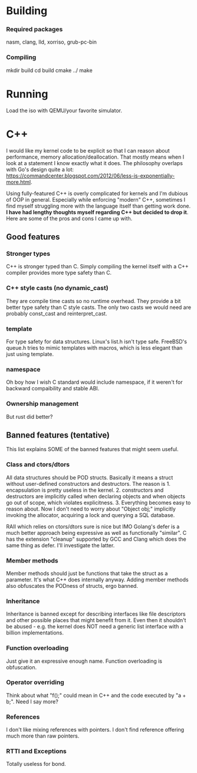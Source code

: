 # Building
### Required packages
nasm, clang, lld, xorriso, grub-pc-bin

### Compiling
mkdir build
cd build
cmake ../
make

# Running
Load the iso with QEMU/your favorite simulator.

# C++
I would like my kernel code to be explicit so that I can reason about performance, memory allocation/deallocation. That mostly means when I look at a statement I know exactly what it does. 
The philosophy overlaps with Go's design quite a lot: https://commandcenter.blogspot.com/2012/06/less-is-exponentially-more.html. 

Using fully-featured C++ is overly complicated for kernels and I'm dubious of OOP in general. Especially while enforcing "modern" C++, sometimes I find myself struggling more with the language itself than getting work done. **I have had lengthy thoughts myself regarding C++ but decided to drop it**. Here are some of the pros and cons I came up with.

## Good features

### Stronger types
C++ is stronger typed than C. Simply compiling the kernel itself with a C++ compiler provides more type safety than C.

### C++ style casts (no dynamic_cast)
They are compile time casts so no runtime overhead. They provide a bit better type safety than C style casts. The only two casts we would need are probably const_cast and reinterpret_cast.

### template
For type safety for data structures. Linux's list.h isn't type safe. FreeBSD's queue.h tries to mimic templates with macros, which is less elegant than just using template.

### namespace
Oh boy how I wish C standard would include namespace, if it weren't for backward compaibility and stable ABI.

### Ownership management
But rust did better?

## Banned features (tentative)
This list explains SOME of the banned features that might seem useful.

### Class and ctors/dtors
All data structures should be POD structs. Basically it means a struct without user-defined constructors and destructors. The reason is 1. encapsulation is pretty useless in the kernel. 2. constructors and destructors are implicitly called when declaring objects and when objects go out of scope, which violates explicitness. 3. Everything becomes easy to reason about. Now I don't need to worry about "Object obj;" implicitly invoking the  allocator, acquiring a lock and querying a SQL database.

RAII which relies on ctors/dtors sure is nice but IMO Golang's defer is a much better approach being expressive as well as functionally "similar". C has the extension "cleanup" supported by GCC and Clang which does the same thing as defer. I'll investigate the latter.

### Member methods
Member methods should just be functions that take the struct as a parameter. It's what C++ does internally anyway. Adding member methods also obfuscates the PODness of structs, ergo banned.

### Inheritance
Inheritance is banned except for describing interfaces like file descriptors and other possible places that might benefit from it. Even then it shouldn't be abused - e.g. the kernel does NOT need a generic list interface with a billion implementations.

### Function overloading
Just give it an expressive enough name. Function overloading is obfuscation.

### Operator overriding
Think about what "f();" could mean in C++ and the code executed by "a + b;". Need I say more?

### References
I don't like mixing references with pointers. I don't find reference offering much more than raw pointers. 

### RTTI and Exceptions
Totally useless for bond.